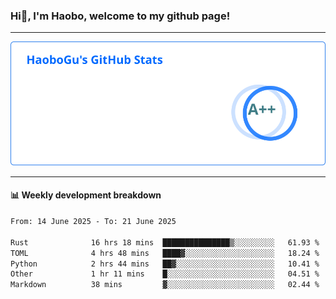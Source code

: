 <!--<h2 align="center"> Hi👋, I'm Haobo, welcome to my github page! </h2>-->
### Hi👋, I'm Haobo, welcome to my github page!
-------

<img href="https://github.com/HaoboGu" src="assets/stats.svg" alt="github stats" /> 

-------

#### 📊 **Weekly development breakdown**
<!--START_SECTION:waka-->

```txt
From: 14 June 2025 - To: 21 June 2025

Rust              16 hrs 18 mins  ███████████████▒░░░░░░░░░   61.93 %
TOML              4 hrs 48 mins   ████▓░░░░░░░░░░░░░░░░░░░░   18.24 %
Python            2 hrs 44 mins   ██▓░░░░░░░░░░░░░░░░░░░░░░   10.41 %
Other             1 hr 11 mins    █░░░░░░░░░░░░░░░░░░░░░░░░   04.51 %
Markdown          38 mins         ▓░░░░░░░░░░░░░░░░░░░░░░░░   02.44 %
```

<!--END_SECTION:waka-->
<!--
backup url: https://github-readme-status-dusky-ten.vercel.app/api?username=HaoboGu&count_private=true&show_icons=true&theme=transparent&border_color=2f80ed
-->
<!--
**HaoboGu/HaoboGu** is a ✨ _special_ ✨ repository because its `README.md` (this file) appears on your GitHub profile.

Here are some ideas to get you started:

- 🔭 I’m currently working on AI-assisted programming tools
- 🌱 I’m currently learning ...
- 👯 I’m looking to collaborate on ...
- 🤔 I’m looking for help with ...
- 💬 Ask me about ...
- 📫 How to reach me: ...
- 😄 Pronouns: ...
- ⚡ Fun fact: ...
-->
